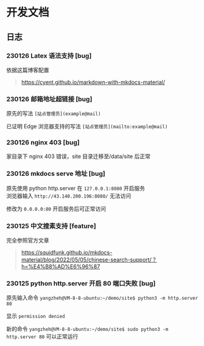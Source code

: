 # 开发文档

## 日志

### 230126 Latex 语法支持 \[bug]

依据这篇博客配置

> https://cyent.github.io/markdown-with-mkdocs-material/

### 230126 邮箱地址超链接 \[bug]

原先的写法 `[站点管理员](example@mail)`

已证明 Edge 浏览器支持的写法 `[站点管理员](mailto:example@mail)`

### 230126 nginx 403 \[bug]

家目录下 nginx 403 错误，site 目录迁移至/data/site 后正常

### 230126 mkdocs serve 地址 \[bug]

原先使用 python http.server 在 `127.0.0.1:8080` 开启服务\
浏览器输入 `http://43.140.200.196:8080/` 无法访问

修改为 `0.0.0.0:80` 开启服务后可正常访问

### 230125 中文搜素支持 \[feature]

完全参照官方文章

> https://squidfunk.github.io/mkdocs-material/blog/2022/05/05/chinese-search-support/？h=%E4%B8%AD%E6%96%87

### 230125 python http.server 开启 80 端口失败 \[bug]

原先输入命令 `yangzheh@VM-8-8-ubuntu:~/demo/site$ python3 -m http.server 80`

显示 `permission denied`

新的命令 `yangzheh@VM-8-8-ubuntu:~/demo/site$ sudo python3 -m http.server 80` 可以正常运行
